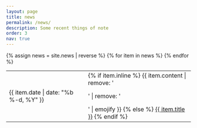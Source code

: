 ```yaml
---
layout: page
title: news
permalink: /news/
description: Some recent things of note
order: 3
nav: true
---
```

<div>
    <table>
    {% assign news = site.news | reverse %}
    {% for item in news %}
      <tr>
        <td class="date">{{ item.date | date: "%b %-d, %Y" }}</td>
        <td class="announcement">
          {% if item.inline %}
            {{ item.content | remove: '<p>' | remove: '</p>' | emojify }}
          {% else %}
            <a class="news-title" href="{{ item.url | prepend: site.baseurl }}">{{ item.title }}</a>
          {% endif %}
        </td>
      </tr>
    {% endfor %}
    </table>
</div>
